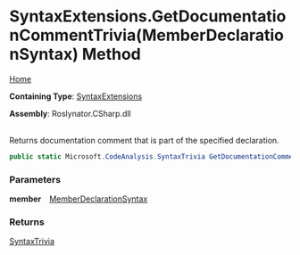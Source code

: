 # SyntaxExtensions\.GetDocumentationCommentTrivia\(MemberDeclarationSyntax\) Method

[Home](../../../../README.md)

**Containing Type**: [SyntaxExtensions](../README.md)

**Assembly**: Roslynator\.CSharp\.dll

\
Returns documentation comment that is part of the specified declaration\.

```csharp
public static Microsoft.CodeAnalysis.SyntaxTrivia GetDocumentationCommentTrivia(this Microsoft.CodeAnalysis.CSharp.Syntax.MemberDeclarationSyntax member)
```

### Parameters

**member** &ensp; [MemberDeclarationSyntax](https://docs.microsoft.com/en-us/dotnet/api/microsoft.codeanalysis.csharp.syntax.memberdeclarationsyntax)

### Returns

[SyntaxTrivia](https://docs.microsoft.com/en-us/dotnet/api/microsoft.codeanalysis.syntaxtrivia)

